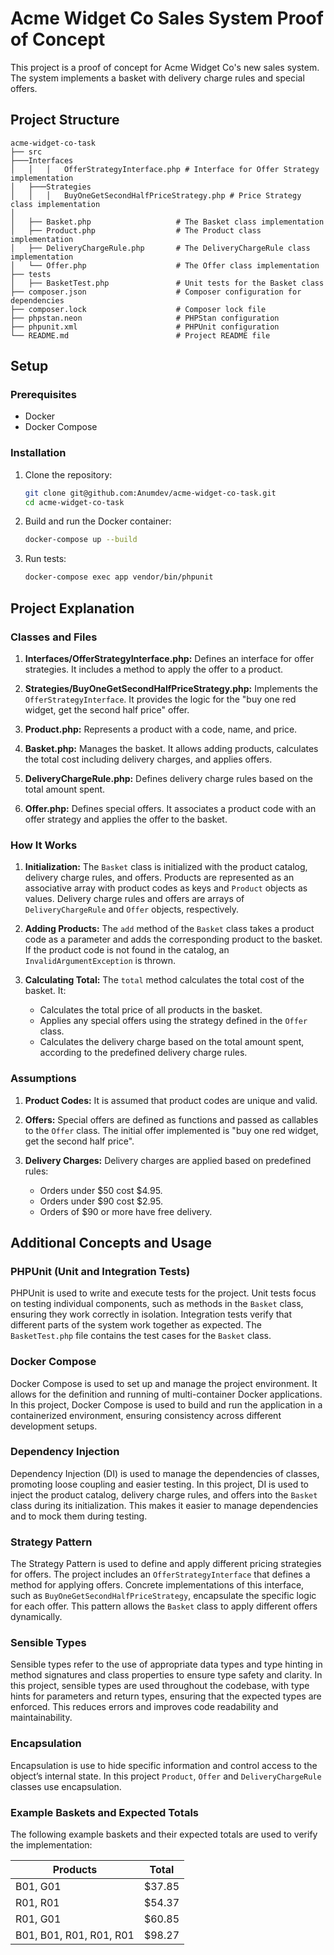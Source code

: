 
# Acme Widget Co Sales System Proof of Concept

This project is a proof of concept for Acme Widget Co's new sales system. The system implements a basket with delivery charge rules and special offers.

## Project Structure

```
acme-widget-co-task
├── src
├───Interfaces
│   │   │   OfferStrategyInterface.php # Interface for Offer Strategy implementation
│   ├───Strategies
│   │   │   BuyOneGetSecondHalfPriceStrategy.php # Price Strategy class implementation
│
│   ├── Basket.php                   # The Basket class implementation
│   ├── Product.php                  # The Product class implementation
│   ├── DeliveryChargeRule.php       # The DeliveryChargeRule class implementation
│   └── Offer.php                    # The Offer class implementation
├── tests
│   ├── BasketTest.php               # Unit tests for the Basket class
├── composer.json                    # Composer configuration for dependencies
├── composer.lock                    # Composer lock file
├── phpstan.neon                     # PHPStan configuration
├── phpunit.xml                      # PHPUnit configuration
└── README.md                        # Project README file
```

## Setup

### Prerequisites

- Docker
- Docker Compose

### Installation

1. Clone the repository:
    ```sh
    git clone git@github.com:Anumdev/acme-widget-co-task.git
    cd acme-widget-co-task
    ```

2. Build and run the Docker container:
    ```sh
    docker-compose up --build
    ```

3. Run tests:
    ```sh
    docker-compose exec app vendor/bin/phpunit
    ```

## Project Explanation

### Classes and Files

1. **Interfaces/OfferStrategyInterface.php:**
   Defines an interface for offer strategies. It includes a method to apply the offer to a product.

2. **Strategies/BuyOneGetSecondHalfPriceStrategy.php:**
   Implements the `OfferStrategyInterface`. It provides the logic for the "buy one red widget, get the second half price" offer.

3. **Product.php:**
   Represents a product with a code, name, and price.

4. **Basket.php:**
   Manages the basket. It allows adding products, calculates the total cost including delivery charges, and applies offers.

5. **DeliveryChargeRule.php:**
   Defines delivery charge rules based on the total amount spent.

6. **Offer.php:**
   Defines special offers. It associates a product code with an offer strategy and applies the offer to the basket.


### How It Works

1. **Initialization:**
   The `Basket` class is initialized with the product catalog, delivery charge rules, and offers. Products are represented as an associative array with product codes as keys and `Product` objects as values. Delivery charge rules and offers are arrays of `DeliveryChargeRule` and `Offer` objects, respectively.

2. **Adding Products:**
   The `add` method of the `Basket` class takes a product code as a parameter and adds the corresponding product to the basket. If the product code is not found in the catalog, an `InvalidArgumentException` is thrown.

3. **Calculating Total:**
   The `total` method calculates the total cost of the basket. It:
   - Calculates the total price of all products in the basket.
   - Applies any special offers using the strategy defined in the `Offer` class.
   - Calculates the delivery charge based on the total amount spent, according to the predefined delivery charge rules.


### Assumptions

1. **Product Codes:**
   It is assumed that product codes are unique and valid.
   
2. **Offers:**
   Special offers are defined as functions and passed as callables to the `Offer` class. The initial offer implemented is "buy one red widget, get the second half price".
   
3. **Delivery Charges:**
   Delivery charges are applied based on predefined rules:
   - Orders under $50 cost $4.95.
   - Orders under $90 cost $2.95.
   - Orders of $90 or more have free delivery.

## Additional Concepts and Usage

### PHPUnit (Unit and Integration Tests)

PHPUnit is used to write and execute tests for the project. Unit tests focus on testing individual components, such as methods in the `Basket` class, ensuring they work correctly in isolation. Integration tests verify that different parts of the system work together as expected. The `BasketTest.php` file contains the test cases for the `Basket` class.

### Docker Compose

Docker Compose is used to set up and manage the project environment. It allows for the definition and running of multi-container Docker applications. In this project, Docker Compose is used to build and run the application in a containerized environment, ensuring consistency across different development setups.

### Dependency Injection

Dependency Injection (DI) is used to manage the dependencies of classes, promoting loose coupling and easier testing. In this project, DI is used to inject the product catalog, delivery charge rules, and offers into the `Basket` class during its initialization. This makes it easier to manage dependencies and to mock them during testing.

### Strategy Pattern

The Strategy Pattern is used to define and apply different pricing strategies for offers. The project includes an `OfferStrategyInterface` that defines a method for applying offers. Concrete implementations of this interface, such as `BuyOneGetSecondHalfPriceStrategy`, encapsulate the specific logic for each offer. This pattern allows the `Basket` class to apply different offers dynamically.

### Sensible Types

Sensible types refer to the use of appropriate data types and type hinting in method signatures and class properties to ensure type safety and clarity. In this project, sensible types are used throughout the codebase, with type hints for parameters and return types, ensuring that the expected types are enforced. This reduces errors and improves code readability and maintainability.

### Encapsulation

Encapsulation is use to hide specific information and control access to the object’s internal state. In this project `Product`, `Offer` and `DeliveryChargeRule` classes use encapsulation.

### Example Baskets and Expected Totals

The following example baskets and their expected totals are used to verify the implementation:

| Products                   | Total  |
|----------------------------|--------|
| B01, G01                   | $37.85 |
| R01, R01                   | $54.37 |
| R01, G01                   | $60.85 |
| B01, B01, R01, R01, R01    | $98.27 |
